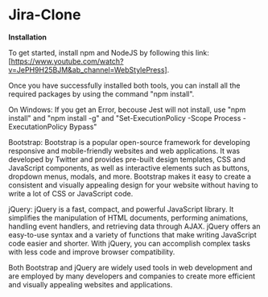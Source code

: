 # Jira-Clone

**Installation**

To get started, install npm and NodeJS by following this link: [https://www.youtube.com/watch?v=JePH9H25BJM&ab_channel=WebStylePress].

Once you have successfully installed both tools, you can install all the required packages by using the command "npm install".

On Windows:
If you get an Error, becouse Jest will not install, use "npm install" and "npm install -g" and "Set-ExecutionPolicy  -Scope Process -ExecutationPolicy Bypass"

Bootstrap:
Bootstrap is a popular open-source framework for developing responsive and mobile-friendly websites and web applications. It was developed by Twitter and provides pre-built design templates, CSS and JavaScript components, as well as interactive elements such as buttons, dropdown menus, modals, and more. Bootstrap makes it easy to create a consistent and visually appealing design for your website without having to write a lot of CSS or JavaScript code.

jQuery:
jQuery is a fast, compact, and powerful JavaScript library. It simplifies the manipulation of HTML documents, performing animations, handling event handlers, and retrieving data through AJAX. jQuery offers an easy-to-use syntax and a variety of functions that make writing JavaScript code easier and shorter. With jQuery, you can accomplish complex tasks with less code and improve browser compatibility.

Both Bootstrap and jQuery are widely used tools in web development and are employed by many developers and companies to create more efficient and visually appealing websites and applications.
